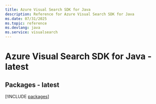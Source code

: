 ```yaml
---
title: Azure Visual Search SDK for Java
description: Reference for Azure Visual Search SDK for Java
ms.date: 07/31/2025
ms.topic: reference
ms.devlang: java
ms.service: visualsearch
---
```

# Azure Visual Search SDK for Java - latest
## Packages - latest
[!INCLUDE [packages](visual-search-index.md)]